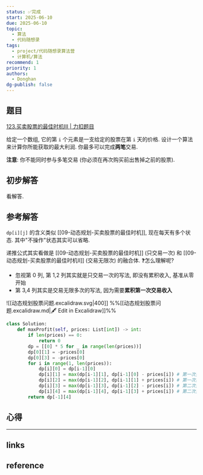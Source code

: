 ```yaml
---
status: ✅完成
start: 2025-06-10
due: 2025-06-10
topic:
  - 算法
  - 代码随想录
tags:
  - project/代码随想录算法营
  - 计算机/算法
recommend: 1
priority: 1
authors:
  - Donghan
dg-publish: false
---
```

## 题目
[123.买卖股票的最佳时机III | 力扣题目](https://leetcode.cn/problems/best-time-to-buy-and-sell-stock-iii/)

给定一个数组, 它的第 `i` 个元素是一支给定的股票在第 `i` 天的价格. 设计一个算法来计算你所能获取的最大利润. 你最多可以完成**两笔**交易.

**注意**: 你不能同时参与多笔交易 (你必须在再次购买前出售掉之前的股票).
## 初步解答
看解答.

## 参考解答
`dp[i][j]` 的含义类似 [[09-动态规划-买卖股票的最佳时机]], 现在每天有多个状态. 其中"不操作"状态其实可以省略.

递推公式其实看做是 [[09-动态规划-买卖股票的最佳时机]] (只交易一次) 和 [[09-动态规划-买卖股票的最佳时机II]] (交易无限次) 的融合体. ❓怎么理解呢?
- 忽视第 0 列, 第 1,2 列其实就是只交易一次的写法, 即没有累积收入, 基准从零开始
- 第 3,4 列其实是交易无限多次的写法, 因为需要**累积第一次交易收入**

![[动态规划股票问题.excalidraw.svg|400]]
%%[[动态规划股票问题.excalidraw.md|🖋 Edit in Excalidraw]]%%

```python
class Solution:
    def maxProfit(self, prices: List[int]) -> int:
        if len(prices) == 0:
            return 0
        dp = [[0] * 5 for _ in range(len(prices))]
        dp[0][1] = -prices[0]
        dp[0][3] = -prices[0]
        for i in range(1, len(prices)):
            dp[i][0] = dp[i-1][0]
            dp[i][1] = max(dp[i-1][1], dp[i-1][0] - prices[i]) # 第一次买入
            dp[i][2] = max(dp[i-1][2], dp[i-1][1] + prices[i]) # 第一次卖出
            dp[i][3] = max(dp[i-1][3], dp[i-1][2] - prices[i]) # 第二次买入
            dp[i][4] = max(dp[i-1][4], dp[i-1][3] + prices[i]) # 第二次卖出
        return dp[-1][4]
```
## 心得


---
## links


## reference
